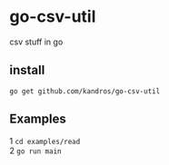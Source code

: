 # go-csv-util

csv stuff in go

## install

`go get github.com/kandros/go-csv-util`

## Examples

1 `cd examples/read`  
2 `go run main`
